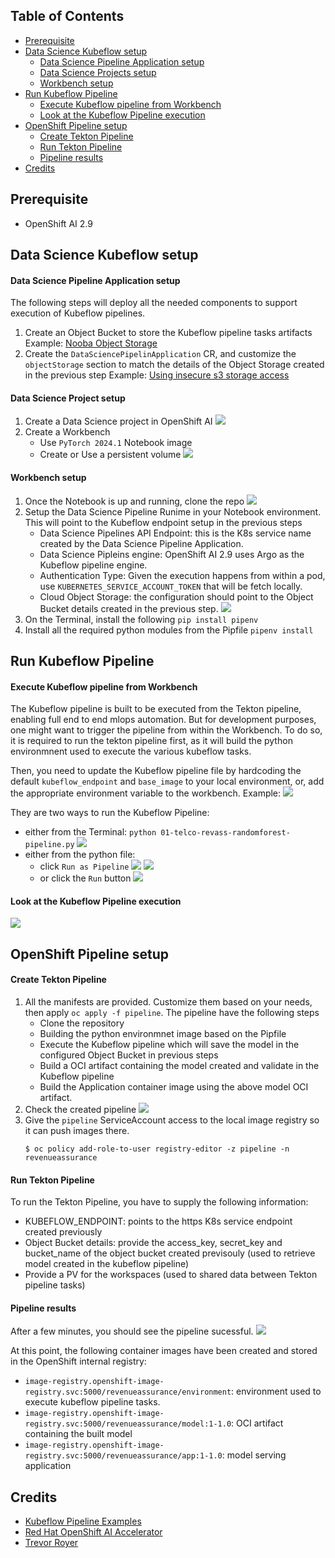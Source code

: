 ## Table of Contents

- [Prerequisite](#prerequisite)
- [Data Science Kubeflow setup](#data-science-kubeflow-setup)
  - [Data Science Pipeline Application setup](#data-science-pipeline-application-setup)
  - [Data Science Projects setup](#data-science-project-setup)
  - [Workbench setup](#workbench-setup)
- [Run Kubeflow Pipeline](#run-kubeflow-pipeline)
  - [Execute Kubeflow pipeline from Workbench](#execute-kubeflow-pipeline-from-workbench)
  - [Look at the Kubeflow Pipeline execution](#look-at-the-kubeflow-pipeline-execution)
- [OpenShift Pipeline setup](#openshift-pipeline-setup)
  - [Create Tekton Pipeline](#create-tekton-pipeline)
  - [Run Tekton Pipeline](#run-tekton-pipeline)
  - [Pipeline results](#pipeline-results)
- [Credits](#credits)

## Prerequisite
- OpenShift AI 2.9

## Data Science Kubeflow setup

#### Data Science Pipeline Application setup

The following steps will deploy all the needed components to support execution of Kubeflow pipelines.

1. Create an Object Bucket to store the Kubeflow pipeline tasks artifacts
    Example: [Nooba Object Storage](pipeline/dspa-obc.yaml)
2. Create the `DataSciencePipelinApplication` CR, and customize the `objectStorage` section to match the details of the Object Storage created in the previous step
    Example: [Using insecure s3 storage access](pipeline/dspa.yaml)

#### Data Science Project setup

1. Create a Data Science project in OpenShift AI
    ![](assets/create-data-science-project.png)
2. Create a Workbench
    - Use `PyTorch 2024.1` Notebook image
    - Create or Use a persistent volume
    ![](assets/workbench.png)

#### Workbench setup

1. Once the Notebook is up and running, clone the repo
    ![](assets/jupyter-notebook-clone-repo.png)
2. Setup the Data Science Pipeline Runime in your Notebook environment. This will point to the Kubeflow endpoint setup in the previous steps
    - Data Science Pipelines API Endpoint: this is the K8s service name created by the Data Science Pipeline Application.
    - Data Science Pipleins engine: OpenShift AI 2.9 uses Argo as the Kubeflow pipeline engine.
    - Authentication Type: Given the execution happens from within a pod, use `KUBERNETES_SERVICE_ACCOUNT_TOKEN` that will be fetch locally.
    - Cloud Object Storage: the configuration should point to the Object Bucket details created in the previous step.
    ![](assets/data-science-pipeline-runtime-config.png)
4. On the Terminal, install the following
    `pip install pipenv`
5. Install all the required python modules from the Pipfile
    `pipenv install`

## Run Kubeflow Pipeline

#### Execute Kubeflow pipeline from Workbench

The Kubeflow pipeline is built to be executed from the Tekton pipeline, enabling full end to end mlops automation. But for development purposes, one might want to trigger the pipeline from within the Workbench.
To do so, it is required to run the tekton pipeline first, as it will build the python environmnent used to execute the various kubeflow tasks.

Then, you need to update the Kubeflow pipeline file by hardcoding the default `kubeflow_endpoint` and `base_image` to your local environment, or, add the appropriate environment variable to the workbench.
Example: ![](assets/kubeflow-local-dev.png)

They are two ways to run the Kubeflow Pipeline:
- either from the Terminal: `python 01-telco-revass-randomforest-pipeline.py`
![](assets/kubeflow-local-terminal.png)
- either from the python file:
    - click `Run as Pipeline` ![](assets/kubeflow-run-as-pipeline.png) ![](assets/kubeflow-run-as-pipeline-log.png)
    - or click the `Run` button ![](assets/kubeflow-run-button.png)

#### Look at the Kubeflow Pipeline execution

![](assets/kubeflow-pipeline-run.png)

## OpenShift Pipeline setup

#### Create Tekton Pipeline

1. All the manifests are provided. Customize them based on your needs, then apply `oc apply -f pipeline`. The pipeline have the following steps
    - Clone the repository
    - Building the python environmnet image based on the Pipfile
    - Execute the Kubeflow pipeline which will save the model in the configured Object Bucket in previous steps
    - Build a OCI artifact containing the model created and validate in the Kubeflow pipeline
    - Build the Application container image using the above model OCI artifact.
2. Check the created pipeline
    ![](assets/tekton-pipeline.png)
3. Give the `pipeline` ServiceAccount access to the local image registry so it can push images there.
    ```
    $ oc policy add-role-to-user registry-editor -z pipeline -n revenueassurance
    ```

#### Run Tekton Pipeline
To run the Tekton Pipeline, you have to supply the following information:
- KUBEFLOW_ENDPOINT: points to the https K8s service endpoint created previously
- Object Bucket details: provide the access_key, secret_key and bucket_name of the object bucket created previsouly (used to retrieve model created in the kubeflow pipeline)
- Provide a PV for the workspaces (used to shared data between Tekton pipeline tasks)

#### Pipeline results

After a few minutes, you should see the pipeline sucessful.
![](assets/tekton-pipeline-success.png)

At this point, the following container images have been created and stored in the OpenShift internal registry:
- `image-registry.openshift-image-registry.svc:5000/revenueassurance/environment`: environment used to execute kubeflow pipeline tasks.
- `image-registry.openshift-image-registry.svc:5000/revenueassurance/model:1-1.0`: OCI artifact containing the built model
- `image-registry.openshift-image-registry.svc:5000/revenueassurance/app:1-1.0`: model serving application

## Credits
- [Kubeflow Pipeline Examples](https://github.com/redhat-ai-services/kubeflow-pipelines-examples/tree/main)
- [Red Hat OpenShift AI Accelerator](https://github.com/redhat-ai-services/ai-accelerator/tree/main/tenants/ai-example)
- [Trevor Royer](https://github.com/strangiato)
